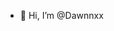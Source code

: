 - 👋 Hi, I’m @Dawnnxx

<!---
Dawnnxx/Dawnnxx is a ✨ special ✨ repository because its `README.md` (this file) appears on your GitHub profile.
You can click the Preview link to take a look at your changes.
--->
